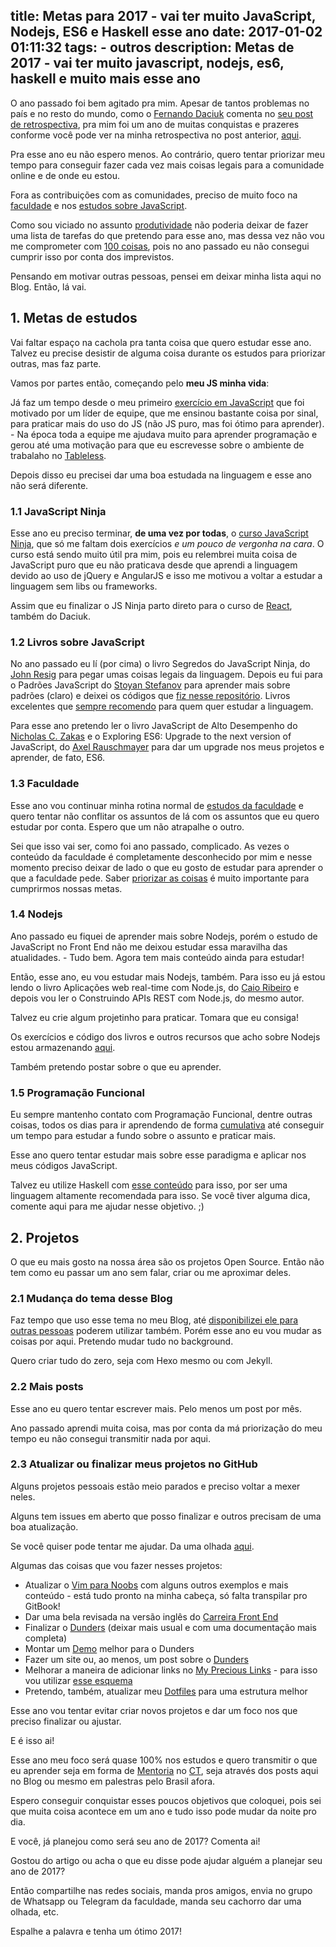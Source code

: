 title: Metas para 2017 -  vai ter muito JavaScript, Nodejs, ES6 e Haskell esse ano
date: 2017-01-02 01:11:32
tags:
    - outros
description: Metas de 2017 - vai ter muito javascript, nodejs, es6, haskell e muito mais esse ano
---
O ano passado foi bem agitado pra mim. Apesar de tantos problemas no país e no resto do mundo, como o [Fernando Daciuk](https://twitter.com/fdaciuk) comenta no [seu post de retrospectiva](http://blog.da2k.com.br/2017/01/01/retrospectiva-2016/), pra mim foi um ano de muitas conquistas e prazeres conforme você pode ver na minha retrospectiva no post anterior, [aqui](/posts/Retrospectiva-2016-projetos-open-source-eventos/).

Pra esse ano eu não espero menos. Ao contrário, quero tentar priorizar meu tempo para conseguir fazer cada vez mais coisas legais para a comunidade online e de onde eu estou.<!--more-->

Fora as contribuições com as comunidades, preciso de muito foco na [faculdade](/posts/Comecei-a-faculdade-de-informatica-e-agora/) e nos [estudos sobre JavaScript](/posts/Livros-sobre-JavaScript-do-iniciante-ao-avancado-e-ES6/).

Como sou viciado no assunto [produtividade](/posts/produtividade-uma-re-introducao/) não poderia deixar de fazer uma lista de tarefas do que pretendo para esse ano, mas dessa vez não vou me comprometer com [100 coisas](http://leobalter.github.io/100-coisas-dev/listas/william-oliveira/), pois no ano passado eu não consegui cumprir isso por conta dos imprevistos.

Pensando em motivar outras pessoas, pensei em deixar minha lista aqui no Blog. Então, lá vai.

## 1. Metas de estudos

Vai faltar espaço na cachola pra tanta coisa que quero estudar esse ano. Talvez eu precise desistir de alguma coisa durante os estudos para priorizar outras, mas faz parte.

Vamos por partes então, começando pelo **meu JS minha vida**:

Já faz um tempo desde o meu primeiro [exercício em JavaScript](https://github.com/woliveiras/googlemapsapp) que foi motivado por um líder de equipe, que me ensinou bastante coisa por sinal, para praticar mais do uso do JS (não JS puro, mas foi ótimo para aprender). - Na época toda a equipe me ajudava muito para aprender programação e gerou até uma motivação para que eu escrevesse sobre o ambiente de trabalaho no [Tableless](https://tableless.com.br/trabalhe-ao-lado-de-gente-boa-e-seja-a-gente-boa/).

Depois disso eu precisei dar uma boa estudada na linguagem e esse ano não será diferente.

### 1.1 JavaScript Ninja

Esse ano eu preciso terminar, **de uma vez por todas**, o [curso JavaScript Ninja](https://github.com/da2k/curso-javascript-ninja), que só me faltam dois exercícios *e um pouco de vergonha na cara*. O curso está sendo muito útil pra mim, pois eu relembrei muita coisa de JavaScript puro que eu não praticava desde que aprendi a linguagem devido ao uso de jQuery e AngularJS e isso me motivou a voltar a estudar a linguagem sem libs ou frameworks.

Assim que eu finalizar o JS Ninja parto direto para o curso de [React](http://blog.da2k.com.br/curso-reactjs-ninja/), também do Daciuk.

### 1.2 Livros sobre JavaScript

No ano passado eu lí (por cima) o livro Segredos do JavaScript Ninja, do [John Resig](https://twitter.com/jeresig) para pegar umas coisas legais da linguagem. Depois eu fui para o Padrões JavaScript do [Stoyan Stefanov](https://twitter.com/stoyanstefanov) para aprender mais sobre padrões (claro) e deixei os códigos que [fiz nesse repositório](https://github.com/woliveiras/javascript-studies/tree/master/js-patterns). Livros excelentes que [sempre recomendo](/posts/Livros-sobre-JavaScript-do-iniciante-ao-avancado-e-ES6/) para quem quer estudar a linguagem.

Para esse ano pretendo ler o livro JavaScript de Alto Desempenho do [Nicholas C. Zakas](https://twitter.com/slicknet) e o Exploring ES6: Upgrade to the next version of JavaScript, do [Axel Rauschmayer](https://twitter.com/rauschma) para dar um upgrade nos meus projetos e aprender, de fato, ES6.

### 1.3 Faculdade

Esse ano vou continuar minha rotina normal de [estudos da faculdade](/posts/Comecei-a-faculdade-de-informatica-e-agora/) e quero tentar não conflitar os assuntos de lá com os assuntos que eu quero estudar por conta. Espero que um não atrapalhe o outro.

Sei que isso vai ser, como foi ano passado, complicado. As vezes o conteúdo da faculdade é completamente desconhecido por mim e nesse momento preciso deixar de lado o que eu gosto de estudar para aprender o que a faculdade pede. Saber [priorizar as coisas](https://woliveiras.com.br/posts/Produtividade-priorizacao-de-tarefas-execucao-e-melhoria-do-processo/) é muito importante para cumprirmos nossas metas.

### 1.4 Nodejs

Ano passado eu fiquei de aprender mais sobre Nodejs, porém o estudo de JavaScript no Front End não me deixou estudar essa maravilha das atualidades. - Tudo bem. Agora tem mais conteúdo ainda para estudar!

Então, esse ano, eu vou estudar mais Nodejs, também. Para isso eu já estou lendo o livro Aplicações web real-time com Node.js, do [Caio Ribeiro](https://twitter.com/crp_underground) e depois vou ler o Construindo APIs REST com Node.js, do mesmo autor.

Talvez eu crie algum projetinho para praticar. Tomara que eu consiga!

Os exercícios e código dos livros e outros recursos que acho sobre Nodejs estou armazenando [aqui](https://github.com/woliveiras/learning-nodejs).

Também pretendo postar sobre o que eu aprender.

### 1.5 Programação Funcional

Eu sempre mantenho contato com Programação Funcional, dentre outras coisas, todos os dias para ir aprendendo de forma [cumulativa](http://www.coladaweb.com/pedagogia/aprendizagem-conceitos-e-caracteristicas) até conseguir um tempo para estudar a fundo sobre o assunto e praticar mais.

Esse ano quero tentar estudar mais sobre esse paradigma e aplicar nos meus códigos JavaScript.

Talvez eu utilize Haskell com [esse conteúdo](http://learnyouahaskell.com/chapters) para isso, por ser uma linguagem altamente recomendada para isso. Se você tiver alguma dica, comente aqui para me ajudar nesse objetivo. ;)

## 2. Projetos

O que eu mais gosto na nossa área são os projetos Open Source. Então não tem como eu passar um ano sem falar, criar ou me aproximar deles.

### 2.1 Mudança do tema desse Blog

Faz tempo que uso esse tema no meu Blog, até [disponibilizei ele para outras pessoas](https://github.com/woliveiras/redline-hexo-theme) poderem utilizar também. Porém esse ano eu vou mudar as coisas por aqui. Pretendo mudar tudo no background.

Quero criar tudo do zero, seja com Hexo mesmo ou com Jekyll.

### 2.2 Mais posts

Esse ano eu quero tentar escrever mais. Pelo menos um post por mês.

Ano passado aprendi muita coisa, mas por conta da má priorização do meu tempo eu não consegui transmitir nada por aqui.

### 2.3 Atualizar ou finalizar meus projetos no GitHub

Alguns projetos pessoais estão meio parados e preciso voltar a mexer neles.

Alguns tem issues em aberto que posso finalizar e outros precisam de uma boa atualização.

Se você quiser pode tentar me ajudar. Da uma olhada [aqui](https://github.com/woliveiras?tab=repositories).

Algumas das coisas que vou fazer nesses projetos:

- Atualizar o [Vim para Noobs](https://github.com/woliveiras/vimparanoobs) com alguns outros exemplos e mais conteúdo - está tudo pronto na minha cabeça, só falta transpilar pro GitBook!
- Dar uma bela revisada na versão inglês do [Carreira Front End](https://github.com/woliveiras/front-end-career)
- Finalizar o [Dunders](https://github.com/woliveiras/__s) (deixar mais usual e com uma documentação mais completa)
- Montar um [Demo](https://github.com/woliveiras/dunders.demo) melhor para o Dunders
- Fazer um site ou, ao menos, um post sobre o [Dunders](https://github.com/woliveiras/dunders)
- Melhorar a maneira de adicionar links no [My Precious Links](https://github.com/woliveiras/my-precious-links) - para isso vou utilizar [esse esquema](https://www.smashingmagazine.com/2016/02/content-modeling-with-jekyll/) 
- Pretendo, também, atualizar meu [Dotfiles](https://github.com/woliveiras/dotfiles) para uma estrutura melhor

Esse ano vou tentar evitar criar novos projetos e dar um foco nos que preciso finalizar ou ajustar.

E é isso ai!

Esse ano meu foco será quase 100% nos estudos e quero transmitir o que eu aprender seja em forma de [Mentoria](https://github.com/training-center/mentoria) no [CT](https://medium.com/trainingcenter/hello-world-conheça-o-centro-de-treinamento-4a47a1230b0c), seja através dos posts aqui no Blog ou mesmo em palestras pelo Brasil afora.

Espero conseguir conquistar esses poucos objetivos que coloquei, pois sei que muita coisa acontece em um ano e tudo isso pode mudar da noite pro dia.

E você, já planejou como será seu ano de 2017? Comenta ai!

Gostou do artigo ou acha o que eu disse pode ajudar alguém a planejar seu ano de 2017?

Então compartilhe nas redes sociais, manda pros amigos, envia no grupo de Whatsapp ou Telegram da faculdade, manda seu cachorro dar uma olhada, etc.

Espalhe a palavra e tenha um ótimo 2017!
